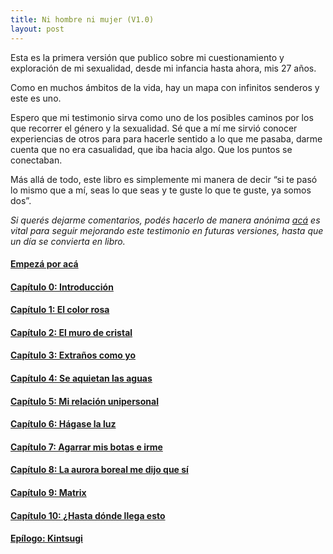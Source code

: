 ```yaml
---
title: Ni hombre ni mujer (V1.0)
layout: post
---
```


Esta es la primera versión que publico sobre mi cuestionamiento y exploración de mi sexualidad, desde mi infancia hasta ahora, mis 27 años.

Como en muchos ámbitos de la vida, hay un mapa con infinitos senderos y este es uno.

Espero que mi testimonio sirva como uno de los posibles caminos por los que recorrer el género y la sexualidad. Sé que a mí me sirvió conocer experiencias de otros para para hacerle sentido a lo que me pasaba, darme cuenta que no era casualidad, que iba hacia algo. Que los puntos se conectaban.

Más allá de todo, este libro es simplemente mi manera de decir “si te pasó lo mismo que a mí, seas lo que seas y te guste lo que te guste, ya somos dos”.
<br>

_Si querés dejarme comentarios, podés hacerlo de manera anónima [acá](https://docs.google.com/forms/d/e/1FAIpQLSfzMtxHsHTN48PjhNlpn5GfvpnESc9zGzM5D8xt-4N5zie1Tg/viewform) es vital para seguir mejorando este testimonio en futuras versiones, hasta que un día se convierta en libro._
<br>

#### [Empezá por acá](https://youngdel.fi/posts/chapter/2020/10/19/prologo/)
#### [Capítulo 0: Introducción](https://youngdel.fi/posts/chapter/2020/10/19/introduccion/)
#### [Capítulo 1: El color rosa](https://youngdel.fi/posts/chapter/2020/10/19/capitulo-1/)
#### [Capítulo 2: El muro de cristal](https://youngdel.fi/posts/chapter/2020/10/19/capitulo-2/)
#### [Capítulo 3: Extraños como yo](https://youngdel.fi/posts/chapter/2020/10/19/capitulo-3/)
#### [Capítulo 4: Se aquietan las aguas](https://youngdel.fi/posts/chapter/2020/10/19/capitulo-4/)
#### [Capítulo 5: Mi relación unipersonal](https://youngdel.fi/posts/chapter/2020/10/19/capitulo-5/)
#### [Capítulo 6: Hágase la luz](https://youngdel.fi/posts/chapter/2020/10/19/capitulo-6/)
#### [Capítulo 7: Agarrar mis botas e irme](https://youngdel.fi/posts/chapter/2020/10/19/capitulo-7/)
#### [Capítulo 8: La aurora boreal me dijo que sí](https://youngdel.fi/posts/chapter/2020/10/19/capitulo-8/)
#### [Capítulo 9: Matrix](https://youngdel.fi/posts/chapter/2020/10/19/capitulo-9/)
#### [Capítulo 10: ¿Hasta dónde llega esto](https://youngdel.fi/posts/chapter/2020/10/19/capitulo-10/)
#### [Epílogo: Kintsugi](https://youngdel.fi/posts/chapter/2020/10/19/epilogo/)